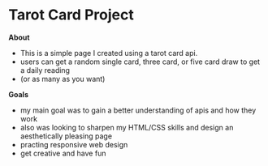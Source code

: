 # Tarot Card Project


**About**
- This is a simple page I created using a tarot card api.
- users can get a random single card, three card, or five card draw to get a daily reading
- (or as many as you want)

**Goals**
- my main goal was to gain a better understanding of apis and how they work
- also was looking to sharpen my HTML/CSS skills and design an aesthetically pleasing page
- practing responsive web design
- get creative and have fun
